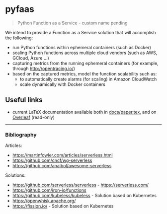 # pyfaas
> Python Function as a Service - custom name pending

We intend to provide a Function as a Service solution that will accomplish the following:
+ run Python functions within ephemeral containers (such as Docker)
+ scaling Python functions across multiple cloud vendors (such as AWS, GCloud, Azure ...)
+ capturing metrics from the running ephemeral containers (for example, through     http://opentracing.io/)
+ based on the captured metrics, model the function scalability such as:
  + to automatically create alarms (for scaling) in Amazon CloudWatch
  + scale dynamically with Docker containers

## Useful links
+ current LaTeX documentation available both in [docs/paper.tex](docs/paper.tex), and on [Overleaf](https://www.overleaf.com/read/zbsqyvbmfxqw) (read-only)


---

### Bibliography

Articles:
+ https://martinfowler.com/articles/serverless.html
+ https://github.com/cncf/wg-serverless
+ https://github.com/anaibol/awesome-serverless

Solutions:
+ https://github.com/serverless/serverless - https://serverless.com/
+ https://github.com/iron-io/functions
+ https://github.com/kubeless/kubeless - Solution based on Kubernetes
+ https://openwhisk.apache.org/
+ https://fission.io/ - Solution based on Kubernetes
